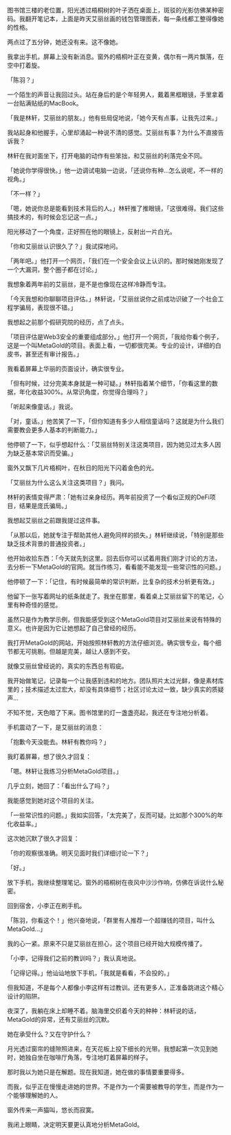 
图书馆三楼的老位置，阳光透过梧桐树的叶子洒在桌面上，斑驳的光影仿佛某种密码。我翻开笔记本，上面是昨天艾丽丝画的钱包管理图表，每一条线都工整得像她的性格。

两点过了五分钟，她还没有来。这不像她。

我拿出手机，屏幕上没有新消息。窗外的梧桐叶正在变黄，偶尔有一两片飘落，在空中打着旋。

「陈羽？」

一个陌生的声音让我回过头。站在身后的是个年轻男人，戴着黑框眼镜，手里拿着一台贴满贴纸的MacBook。

「我是林轩，艾丽丝的朋友。」他有些局促地说，「她今天有点事，让我先过来。」

我站起身和他握手，心里却涌起一种说不清的感觉。艾丽丝有事？为什么不直接告诉我？

林轩在我对面坐下，打开电脑的动作有些笨拙，和艾丽丝的利落完全不同。

「她说你学得很快。」他一边调试电脑一边说，「还说你有种...怎么说呢，不一样的视角。」

「不一样？」

「嗯，她说你总是能看到技术背后的人。」林轩推了推眼镜，「这很难得。我们这些搞技术的，有时候会忘记这一点。」

阳光移动了一个角度，正好照在他的眼镜上，反射出一片白光。

「你和艾丽丝认识很久了？」我试探地问。

「两年吧。」他打开一个网页，「我们在一个安全会议上认识的。那时候她刚发现了一个大漏洞，整个圈子都在讨论。」

我想象着两年前的艾丽丝，是不是也像现在这样冷静而专注。

「今天我想和你聊聊项目评估。」林轩说，「艾丽丝说你之前成功识破了一个社会工程学骗局，表现很不错。」

我想起之前那个假研究院的经历，点了点头。

「项目评估是Web3安全的重要组成部分。」他打开一个网页，「我给你看个例子，这是一个叫MetaGold的项目。表面上看，一切都很完美。专业的设计，详细的白皮书，甚至还有审计报告。」

我看着屏幕上华丽的页面设计，确实很专业。

「但有时候，过分完美本身就是一种可疑。」林轩指着某个细节，「你看这里的数据，年化收益300%。从常识角度，你觉得合理吗？」

「听起来像童话。」我说。

「对，童话。」他苦笑了一下，「但你知道有多少人相信童话吗？这就是为什么我们需要教会更多人基本的判断能力。」

他停顿了一下，似乎想起什么：「艾丽丝特别关注这类项目，因为她见过太多人因为缺乏基本常识而受骗。」

窗外又飘下几片梧桐叶，在秋日的阳光下闪着金色的光。

「艾丽丝为什么这么关注这类项目？」我问。

林轩的表情变得严肃：「她有过亲身经历。两年前投资了一个看似正规的DeFi项目，结果是庞氏骗局。」

我想起艾丽丝之前跟我提过这件事。

「从那以后，她就专注于帮助其他人避免同样的损失。」林轩继续说，「特别是那些缺乏技术背景的普通投资者。」

他开始收拾东西：「今天就先到这里。回去后你可以试着用我们刚才讨论的方法，去分析一下MetaGold的官网。就当作练习，看看能不能发现一些常识性的问题。」

他停顿了一下：「记住，有时候最简单的常识判断，比复杂的技术分析更有效。」

他留下一张写着网址的纸条就走了。我坐在那里，看着桌上艾丽丝留下的笔记，心里有种奇怪的感觉。

虽然只是作为教学示例，但我能感受到这个MetaGold项目对艾丽丝来说有特殊的意义。也许是因为它让她想起了自己曾经的经历。

我打开MetaGold的网站，开始按照林轩教的方法仔细浏览。确实很专业，每个细节都无可挑剔。但越是完美，越让人感到不安。

就像艾丽丝曾经说的，真实的东西总有瑕疵。

我开始做笔记，记录每一个让我感到违和的地方。团队照片太过光鲜，像是素材库里的；技术描述太过宏大，却没有具体细节；社区讨论太过一致，缺少真实的质疑声...

不知不觉，天色暗了下来。图书馆里的灯一盏盏亮起，我还在专注地分析着。

手机震动了一下，是艾丽丝的消息：

「抱歉今天没能去。林轩有教你吗？」

我盯着屏幕，想了很久才回复：

「嗯。林轩让我练习分析MetaGold项目。」

几乎立刻，她回了：「看出什么了吗？」

我能感觉到她对这个项目的关注。

「一些常识性的问题。」我如实回答，「太完美了，反而可疑。比如那个300%的年化收益率。」

这次她沉默了很久才回复：

「你的观察很准确。明天见面时我们详细讨论一下？」

「好。」

放下手机，我继续整理笔记。窗外的梧桐树在夜风中沙沙作响，仿佛在诉说什么秘密。

回到宿舍，小李正在刷手机。

「陈羽，你看这个！」他兴奋地说，「群里有人推荐一个超赚钱的项目，叫什么MetaGold...」

我的心一紧。原来不只是艾丽丝在担心，这个项目已经开始大规模传播了。

「小李，记得我们之前的教训吗？」我认真地说。

「记得记得。」他讪讪地放下手机，「我就是看看，不会投的。」

但我知道，不是每个人都像小李这样有过教训。还有更多人，正准备跳进这个精心设计的陷阱。

夜深了，我躺在床上却睡不着。脑海里交织着今天的种种：林轩说的话，MetaGold的异常，还有艾丽丝的沉默。

她在承受什么？又在守护什么？

月光透过窗帘的缝隙照进来，在天花板上投下细长的光带。我想起第一次见到她时，她独自坐在咖啡厅角落，专注地盯着屏幕的样子。

那时我以为她只是在解题。现在我知道，她在做的事情要重要得多。

而我，似乎正在慢慢走进她的世界。不是作为一个需要被教导的学生，而是作为一个能够理解她的人。

窗外传来一声猫叫，悠长而寂寞。

我闭上眼睛，决定明天要更认真地分析MetaGold。